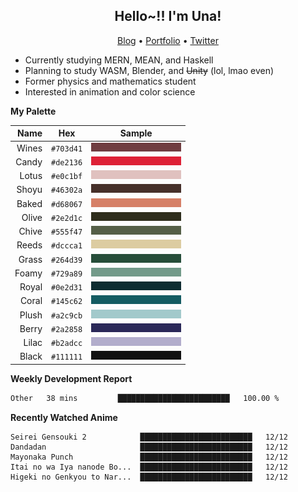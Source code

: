 <h2 align="center">
  Hello~!! I'm Una!
</h2>

<p align="center">
  <a href="https://anarchy.website/">Blog</a> &bull;
  <a href="https://una-ada.github.io/">Portfolio</a> &bull;
  <a href="https://twitter.com/xn__z7x">Twitter</a>
</p>

- Currently studying MERN, MEAN, and Haskell
- Planning to study WASM, Blender, and ~~Unity~~ (lol, lmao even)
- Former physics and mathematics student
- Interested in animation and color science

**My Palette**

|  Name |    Hex    |            Sample            |
| ----: | :-------: | :--------------------------: |
| Wines | `#703d41` | ![Wines](/assets/703d41.png) |
| Candy | `#de2136` | ![Candy](/assets/de2136.png) |
| Lotus | `#e0c1bf` | ![Lotus](/assets/e0c1bf.png) |
| Shoyu | `#46302a` | ![Shoyu](/assets/46302a.png) |
| Baked | `#d68067` | ![Baked](/assets/d68067.png) |
| Olive | `#2e2d1c` | ![Olive](/assets/2e2d1c.png) |
| Chive | `#555f47` | ![Chive](/assets/555f47.png) |
| Reeds | `#dccca1` | ![Reeds](/assets/dccca1.png) |
| Grass | `#264d39` | ![Grass](/assets/264d39.png) |
| Foamy | `#729a89` | ![Foamy](/assets/729a89.png) |
| Royal | `#0e2d31` | ![Royal](/assets/0e2d31.png) |
| Coral | `#145c62` | ![Coral](/assets/145c62.png) |
| Plush | `#a2c9cb` | ![Plush](/assets/a2c9cb.png) |
| Berry | `#2a2858` | ![Berry](/assets/2a2858.png) |
| Lilac | `#b2adcc` | ![Lilac](/assets/b2adcc.png) |
| Black | `#111111` | ![Black](/assets/111111.png) |

**Weekly Development Report**

<!--START_SECTION:waka-->

```txt
Other   38 mins         █████████████████████████   100.00 %
```

<!--END_SECTION:waka-->

**Recently Watched Anime**

<!-- RECENT-ANIME:START -->

    Seirei Gensouki 2            █████████████████████████   12/12
    Dandadan                     █████████████████████████   12/12
    Mayonaka Punch               █████████████████████████   12/12
    Itai no wa Iya nanode Bo...  █████████████████████████   12/12
    Higeki no Genkyou to Nar...  █████████████████████████   12/12
<!-- RECENT-ANIME:END -->

